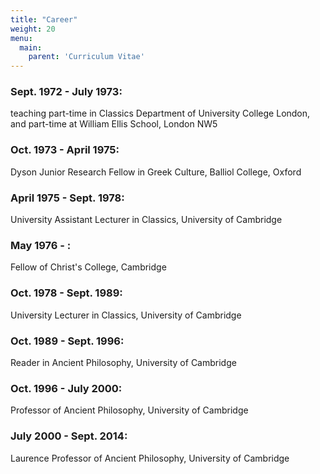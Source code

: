 ```yaml
---
title: "Career"
weight: 20
menu:
  main:
    parent: 'Curriculum Vitae'
---
```


### Sept. 1972 - July 1973:
teaching part-time in Classics Department of University College London, and part-time at William Ellis School, London NW5

### Oct. 1973 - April 1975:
Dyson Junior Research Fellow in Greek Culture, Balliol College, Oxford

### April 1975 - Sept. 1978:
University Assistant Lecturer in Classics, University of Cambridge

### May 1976 - :
Fellow of Christ's College, Cambridge

### Oct. 1978 - Sept. 1989:
University Lecturer in Classics, University of Cambridge

### Oct. 1989 - Sept. 1996:
Reader in Ancient Philosophy, University of Cambridge

### Oct. 1996 - July 2000:
Professor of Ancient Philosophy, University of Cambridge

### July 2000 - Sept. 2014:
Laurence Professor of Ancient Philosophy, University of Cambridge
